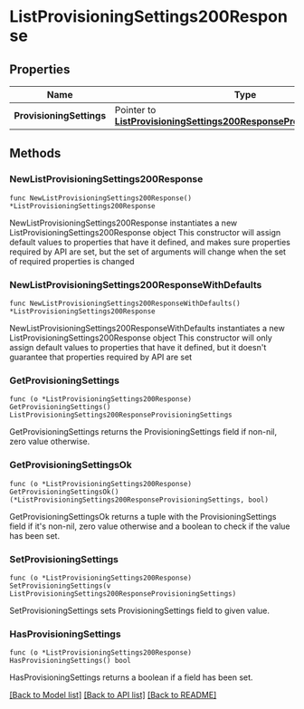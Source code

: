 # ListProvisioningSettings200Response

## Properties

Name | Type | Description | Notes
------------ | ------------- | ------------- | -------------
**ProvisioningSettings** | Pointer to [**ListProvisioningSettings200ResponseProvisioningSettings**](ListProvisioningSettings200ResponseProvisioningSettings.md) |  | [optional] 

## Methods

### NewListProvisioningSettings200Response

`func NewListProvisioningSettings200Response() *ListProvisioningSettings200Response`

NewListProvisioningSettings200Response instantiates a new ListProvisioningSettings200Response object
This constructor will assign default values to properties that have it defined,
and makes sure properties required by API are set, but the set of arguments
will change when the set of required properties is changed

### NewListProvisioningSettings200ResponseWithDefaults

`func NewListProvisioningSettings200ResponseWithDefaults() *ListProvisioningSettings200Response`

NewListProvisioningSettings200ResponseWithDefaults instantiates a new ListProvisioningSettings200Response object
This constructor will only assign default values to properties that have it defined,
but it doesn't guarantee that properties required by API are set

### GetProvisioningSettings

`func (o *ListProvisioningSettings200Response) GetProvisioningSettings() ListProvisioningSettings200ResponseProvisioningSettings`

GetProvisioningSettings returns the ProvisioningSettings field if non-nil, zero value otherwise.

### GetProvisioningSettingsOk

`func (o *ListProvisioningSettings200Response) GetProvisioningSettingsOk() (*ListProvisioningSettings200ResponseProvisioningSettings, bool)`

GetProvisioningSettingsOk returns a tuple with the ProvisioningSettings field if it's non-nil, zero value otherwise
and a boolean to check if the value has been set.

### SetProvisioningSettings

`func (o *ListProvisioningSettings200Response) SetProvisioningSettings(v ListProvisioningSettings200ResponseProvisioningSettings)`

SetProvisioningSettings sets ProvisioningSettings field to given value.

### HasProvisioningSettings

`func (o *ListProvisioningSettings200Response) HasProvisioningSettings() bool`

HasProvisioningSettings returns a boolean if a field has been set.


[[Back to Model list]](../README.md#documentation-for-models) [[Back to API list]](../README.md#documentation-for-api-endpoints) [[Back to README]](../README.md)


